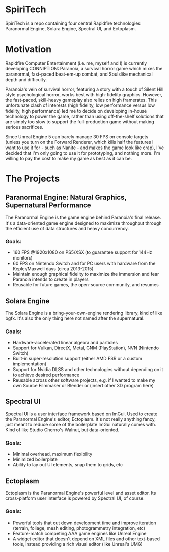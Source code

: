 # SpiriTech
SpiriTech is a repo containing four central Rapidfire technologies: Paranormal Engine, Solara Engine, Spectral UI, and Ectoplasm.

# Motivation
Rapidfire Computer Entertainment (i.e. me, myself and I) is currently developing CONNIPTION: Paranoia, a survival horror game which mixes
the paranormal, fast-paced beat-em-up combat, and Soulslike mechanical depth and difficulty.

Paranoia's vein of survival horror, featuring a story with a touch of Silent Hill style psychological horror, works best with high-fidelity
graphics. However, the fast-paced, skill-heavy gameplay also relies on high framerates. This unfortunate clash of interests (high fidelity,
low performance versus low fidelity, high performance) led me to decide on developing in-house technology to power the game, rather than
using off-the-shelf solutions that are simply too slow to support the full-production game without making serious sacrifices.

Since Unreal Engine 5 can barely manage 30 FPS on console targets (unless you turn on the Forward Renderer, which kills half the features
I want to use it for - such as Nanite - and makes the game look like crap), I've decided that I'm only going to use it for prototyping,
and nothing more. I'm willing to pay the cost to make my game as best as it can be.

# The Projects

## Paranormal Engine: Natural Graphics, Supernatural Performance
The Paranormal Engine is the game engine behind Paranoia's final release. It's a data-oriented game engine designed to maximize throughput through
the efficient use of data structures and heavy concurrency.
### Goals:
- 160 FPS @1920x1080 on PS5/XSX (to guarantee support for 144Hz monitors)
- 60 FPS on Nintendo Switch and for PC users with hardware from the Kepler/Maxwell days (circa 2013-2015)
- Maintain enough graphical fidelity to maximize the immersion and fear Paranoia intends to create in players
- Reusable for future games, the open-source community, and resumes

## Solara Engine
The Solara Engine is a bring-your-own-engine rendering library, kind of like bgfx. It's also the only thing here not named after the supernatural.
### Goals:
- Hardware-accelerated linear algebra and particles
- Support for Vulkan, DirectX, Metal, GNM (PlayStation), NVN (Nintendo Switch)
- Built-in super-resolution support (either AMD FSR or a custom implementation)
- Support for Nvidia DLSS and other technologies without depending on it to achieve desired performance
- Reusable across other software projects, e.g. if I wanted to make my own Source Filmmaker or Blender or (insert other 3D program here)

## Spectral UI
Spectral UI is a user interface framework based on ImGui. Used to create the Paranormal Engine's editor, Ectoplasm. It's not really anything
fancy, just meant to reduce some of the boilerplate ImGui naturally comes with. Kind of like Studio Cherno's Walnut, but data-oriented.
### Goals:
- Minimal overhead, maximum flexibility
- Minimized boilerplate
- Ability to lay out UI elements, snap them to grids, etc

## Ectoplasm
Ectoplasm is the Paranormal Engine's powerful level and asset editor. Its cross-platform user interface is powered by Spectral UI, of course.
### Goals:
- Powerful tools that cut down development time and improve iteration (terrain, foliage, mesh editing, photogrammetry integration, etc)
- Feature-match competing AAA game engines like Unreal Engine
- A widget editor that doesn't depend on XML files and other text-based tools, instead providing a rich visual editor (like Unreal's UMG)
